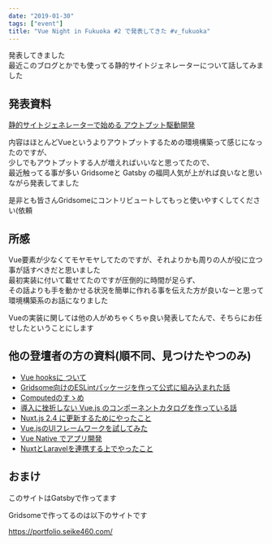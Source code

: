```yaml
---
date: "2019-01-30"
tags: ["event"]
title: "Vue Night in Fukuoka #2 で発表してきた #v_fukuoka"
---
```


発表してきました  
最近このブログとかでも使ってる静的サイトジェネレーターについて話してみました

## 発表資料

[静的サイトジェネレーターで始める アウトプット駆動開発](https://slide.seike460.com/slides/v_fukuoka2#/)

内容はほとんどVueというよりアウトプットするための環境構築って感じになったのですが、  
少しでもアウトプットする人が増えればいいなと思ってたので、  
最近触ってる事が多い Gridsomeと Gatsby の福岡人気が上がれば良いなと思いながら発表してました

是非とも皆さんGridsomeにコントリビュートしてもっと使いやすくしてください(依頼

## 所感

Vue要素が少なくてモヤモヤしてたのですが、それよりかも周りの人が役に立つ事が話すべきだと思いました  
最初実装に付いて載せてたのですが圧倒的に時間が足らず、  
その話よりも手を動かせる状況を簡単に作れる事を伝えた方が良いなーと思って  
環境構築系のお話になりました

Vueの実装に関しては他の人がめちゃくちゃ良い発表してたんで、そちらにお任せしたということにします

## 他の登壇者の方の資料(順不同、見つけたやつのみ)

- [Vue hooksに ついて](https://speakerdeck.com/sunecosuri/about-vue-hooks)
- [Gridsome向けのESLintパッケージを作って公式に組み込まれた話](https://speakerdeck.com/tyankatsu/gridsomexiang-kefalse-eslintpatukeziwozuo-tute-gong-shi-nizu-miip-maretahua)
- [Computedのすゝめ](https://speakerdeck.com/mi/computed-falsesu-me)
- [導入に挫折しない Vue.js のコンポーネントカタログを作っている話](https://mya-ake.com/slides/creating-catalog-of-components)
- [Nuxt.js 2.4 に更新するためにやったこと](https://qiita.com/dojineko/items/ae7393dc83fb1f5fb0a4)
- [Vue.jsのUIフレームワークを試してみた](https://speakerdeck.com/soichirokatsuki/vuefalseuihuremuwakuwoshi-sitemita)
- [Vue Native でアプリ開発](https://speakerdeck.com/takec24/vue-native-deapurikai-fa)
- [NuxtとLaravelを連携する上でやったこと](https://speakerdeck.com/ayasamind/nuxttolaravelwolian-xi-surushang-deyatutakoto)

## おまけ

このサイトはGatsbyで作ってます

Gridsomeで作ってるのは以下のサイトです

https://portfolio.seike460.com/
